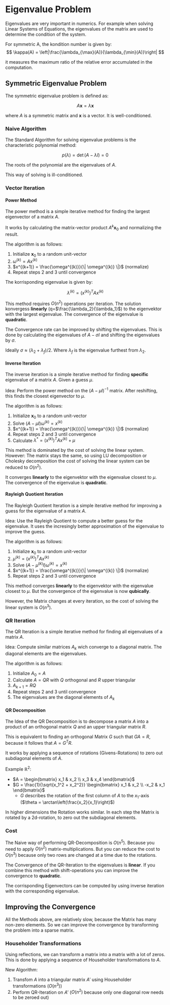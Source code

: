 # Eigenvalue Problem

Eigenvalues are very important in numerics. For example when solving Linear Systems of Equations, the eigenvalues of the matrix are used to determine the condition of the system.

For symmetric A, the kondition number is given by:
$$
\kappa(A) = \left|\frac{\lambda_{\max}(A)}{\lambda_{\min}(A)}\right|
$$

it measures the maximum ratio of the relative error accumulated in the computation.

## Symmetric Eigenvalue Problem

The symmetric eigenvalue problem is defined as:

$$
A\mathbf{x} = \lambda \mathbf{x}
$$

where $A$ is a symmetric matrix and $\mathbf{x}$ is a vector.
It is well-conditioned.

### Naive Algorithm

The Standard Algorithm for solving eigenvalue problems is the characteristic polynomial method:

$$
p(\lambda)=\det(A - \lambda I) = 0
$$

The roots of the polynomial are the eigenvalues of $A$.

This way of solving is ill-conditioned.

### Vector Iteration

#### Power Method

The power method is a simple iterative method for finding the largest eigenvector of a matrix $A$.

It works by calculating the matrix-vector product $A^k\mathbf{x}_0$ and normalizing the result.

The algorithm is as follows:

1. Initialize $\mathbf{x}_0$ to a random unit-vector
2. $\omega^{(k)} = Ax^{(k)}$
3. $x^{(k+1)} = \frac{\omega^{(k)}}{\| \omega^{(k)} \|}$ (normalize)
4. Repeat steps 2 and 3 until convergence

The korrisponding eigenvalue is given by:

$$
\lambda^{(k)} =(x^{(k)})^T A x^{(k)}
$$

This method requires $O(n^2)$ operations per iteration. The solution konvergess **linearly** (q=$\frac{\lambda_2}{\lambda_1}$) to the eigenvektor with the largest eigenvalue. The convergence of the eigenvalue is **quadratic**.

The Convergence rate can be improved by shifting the eigenvalues. This is done by calculating the eigenvalues of $A - \sigma I$ and shifting the eigenvalues by $\sigma$.

Ideally $\sigma \approx (\lambda_2 + \lambda_f)/2$. Where $\lambda_f$ is the eigenvalue furthest from $\lambda_2$.

#### Inverse Iteration

The inverse iteration is a simple iterative method for finding **specific** eigenvalue of a matrix $A$. Given a guess $\mu$.

Idea: Perform the power method on the $(A - \mu I)^{-1}$ matrix. After reshifting, this finds the closest eigenvector to $\mu$.

The algorithm is as follows:

1. Initialize $\mathbf{x}_0$ to a random unit-vector
2. Solve $(A - \mu I)\omega^{(k)} = x^{(k)}$
3. $x^{(k+1)} = \frac{\omega^{(k)}}{\| \omega^{(k)} \|}$ (normalize)
4. Repeat steps 2 and 3 until convergence
5. Calculate $\lambda^* = (x^{(k)})^T A x^{(k)} + \mu$

This method is dominated by the cost of solving the linear system. However: The matrix stays the same, so using LU decomposition or Cholesky decomposition the cost of solving the linear system can be reduced to $O(n^2)$.

It converges **linearly** to the eigenvektor with the eigenvalue closest to $\mu$. The convergence of the eigenvalue is **quadratic**.

#### Rayleigh Quotient Iteration

The Rayleigh Quotient Iteration is a simple iterative method for improving a guess for the eigenvalue of a matrix $A$.

Idea: Use the Rayleigh Quotient to compute a better guess for the eigenvalue. It uses the incresingly better approximation of the eigenvalue to improve the guess.

The algorithm is as follows:

1. Initialize $\mathbf{x}_0$ to a random unit-vector
2. $\mu^{(k)} = (x^{(k)})^T A x^{(k)}$
3. Solve $(A - \mu^{(k)} I)\omega^{(k)} = x^{(k)}$
4. $x^{(k+1)} = \frac{\omega^{(k)}}{\| \omega^{(k)} \|}$ (normalize)
5. Repeat steps 2 and 3 until convergence

This method converges **linearly** to the eigenvektor with the eigenvalue closest to $\mu$. But the convergence of the eigenvalue is now **qubically**.

However, the Matrix changes at every iteration, so the cost of solving the linear system is $O(n^3)$.

### QR Iteration

The QR Iteration is a simple iterative method for finding all eigenvalues of a matrix $A$.

Idea: Compute similar matrices $A_k$ wich converge to a diagonal matrix. The diagonal elements are the eigenvalues.

The algorithm is as follows:

1. Initialize $A_0 = A$
2. Calculate $A=QR$ with $Q$ orthogonal and $R$ upper triangular
3. $A_{k+1} = RQ$
4. Repeat steps 2 and 3 until convergence
5. The eigenvalues are the diagonal elements of $A_k$

#### QR Decomposition

The Idea of the QR Decomposition is to decompose a matrix $A$ into a product of an orthogonal matrix $Q$ and an upper triangular matrix $R$.

This is equivalent to finding an orthogonal Matrix $G$ such that $GA = R$, because it follows that $A=G^T R$.

It works by applying a sequence of rotations (Givens-Rotations) to zero out subdiagonal elements of $A$.

Example $\mathbb{R}^2$:

- $A = \begin{bmatrix} x_1 & x_2 \\ x_3 & x_4 \end{bmatrix}$
- $G = \frac{1}{\sqrt{x_1^2 + x_2^2}} \begin{bmatrix} x_1 & x_2 \\ -x_2 & x_1 \end{bmatrix}$
  - $G$ describes the rotation of the first column of $A$ to the $x_1$-axis ($\theta = \arctan\left(\frac{x_2}{x_1}\right)$)

In higher dimensions the Rotation works similar. In each step the Matrix is rotated by a 2d-rotation, to zero out the subdiagonal elements.

### Cost

The Naive way of performing QR-Decomposition is $O(n^5)$. Because you need to apply $O(n^2)$ matrix-multiplications. But you can reduce the cost to $O(n^3)$ because only two rows are changed at a time due to the rotations.

The Convergence of the QR-Iteration to the eigenvalues is **linear**. If you combine this method with shift-operations you can improve the convergence to **quadratic**.

The corrisponding Eigenvectors can be computed by using inverse iteration with the corresponding eigenvalue.

## Improving the Convergence

All the Methods above, are relatively slow, because the Matrix has many non-zero elements. So we can improve the convergence by transforming the problem into a sparse matrix.

### Householder Transformations

Using reflections, we can transform a matrix into a matrix with a lot of zeros. This is done by applying a sequence of Householder transformations to $A$.

New Algorithm:

1. Transfom $A$ into a triangular matrix $A'$ using Householder transformations ($O(n^3)$)
2. Perform QR-Iteration on $A'$ ($O(n^2)$ because only one diagonal row needs to be zeroed out)
